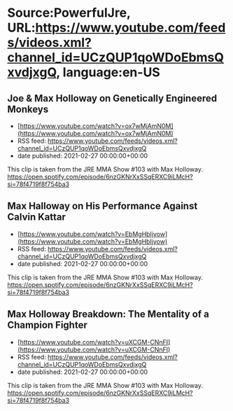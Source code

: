 # Source:PowerfulJre, URL:https://www.youtube.com/feeds/videos.xml?channel_id=UCzQUP1qoWDoEbmsQxvdjxgQ, language:en-US

## Joe & Max Holloway on Genetically Engineered Monkeys
 - [https://www.youtube.com/watch?v=ox7wMjAmN0M](https://www.youtube.com/watch?v=ox7wMjAmN0M)
 - RSS feed: https://www.youtube.com/feeds/videos.xml?channel_id=UCzQUP1qoWDoEbmsQxvdjxgQ
 - date published: 2021-02-27 00:00:00+00:00

This clip is taken from the JRE MMA Show #103 with Max Holloway.  https://open.spotify.com/episode/6nzGKNrXxSSqERXC9iLMcH?si=78f4719f8f754ba3

## Max Halloway on His Performance Against Calvin Kattar
 - [https://www.youtube.com/watch?v=EbMgHbIjyow](https://www.youtube.com/watch?v=EbMgHbIjyow)
 - RSS feed: https://www.youtube.com/feeds/videos.xml?channel_id=UCzQUP1qoWDoEbmsQxvdjxgQ
 - date published: 2021-02-27 00:00:00+00:00

This clip is taken from the JRE MMA Show #103 with Max Holloway.  https://open.spotify.com/episode/6nzGKNrXxSSqERXC9iLMcH?si=78f4719f8f754ba3

## Max Holloway Breakdown: The Mentality of a Champion Fighter
 - [https://www.youtube.com/watch?v=uXCGM-CNnFI](https://www.youtube.com/watch?v=uXCGM-CNnFI)
 - RSS feed: https://www.youtube.com/feeds/videos.xml?channel_id=UCzQUP1qoWDoEbmsQxvdjxgQ
 - date published: 2021-02-27 00:00:00+00:00

This clip is taken from the JRE MMA Show #103 with Max Holloway.  https://open.spotify.com/episode/6nzGKNrXxSSqERXC9iLMcH?si=78f4719f8f754ba3

